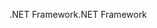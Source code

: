 <span data-ttu-id="477cc-101">.NET Framework</span><span class="sxs-lookup"><span data-stu-id="477cc-101">.NET Framework</span></span>